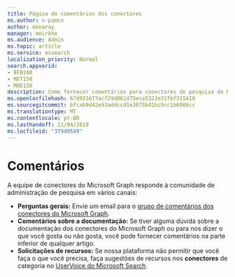 ```yaml
---
title: Página de comentários dos conectores
ms.author: v-pamcn
author: monaray
manager: mnirkhe
ms.audience: Admin
ms.topic: article
ms.service: mssearch
localization_priority: Normal
search.appverid:
- BFB160
- MET150
- MOE150
description: Como fornecer comentários para conectores de pesquisa da Microsoft
ms.openlocfilehash: 67d921677acf29d861475eca5323e31fbf315418
ms.sourcegitcommit: bfcab9d42e93addccd1e3875b41bc9cc1b6986cc
ms.translationtype: MT
ms.contentlocale: pt-BR
ms.lasthandoff: 11/04/2019
ms.locfileid: "37949549"
---
```

# <a name="feedback"></a>Comentários

A equipe de conectores do Microsoft Graph responde à comunidade de administração de pesquisa em vários canais:

* **Perguntas gerais:** Envie um email para o [grupo de comentários dos conectores do Microsoft Graph](mailto:MicrosoftGraphConnectorsFeedback@service.microsoft.com).
* **Comentários sobre a documentação:** Se tiver alguma dúvida sobre a documentação dos conectores do Microsoft Graph ou para nos dizer o que você gosta ou não gosta, você pode fornecer comentários na parte inferior de qualquer artigo. 
* **Solicitações de recursos:** Se nossa plataforma não permitir que você faça o que você precisa, faça sugestões de recursos nos **conectores** de categoria no <a href="https://office365.uservoice.com/forums/925270-microsoft-search" target="_blank" data-linktype="external">UserVoice do Microsoft Search</a>.

